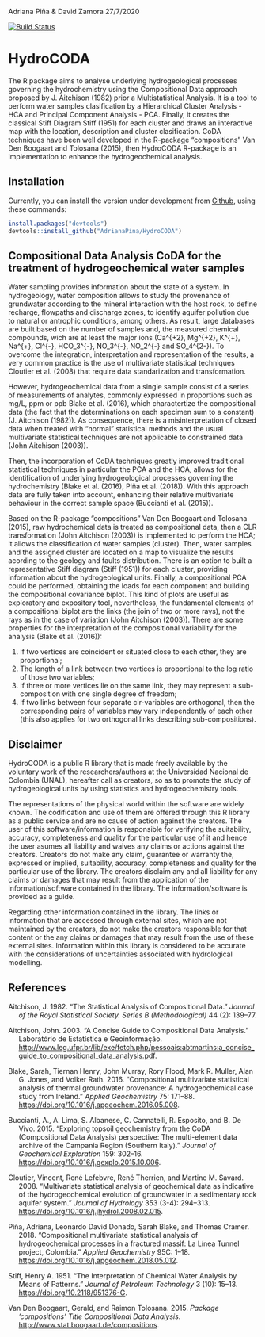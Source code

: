Adriana Piña & David Zamora
27/7/2020





[![Build
Status](https://travis-ci.com/AdrianaPina/HydroCODA.svg?branch=master)](https://travis-ci.com/AdrianaPina/HydroCODA)

# HydroCODA

The R package aims to analyse underlying hydrogeological processes
governing the hydrochemistry using the Compositional Data approach
proposed by J. Aitchison (1982) prior a Multistatistical Analysis. It is
a tool to perform water samples clasification by a Hierarchical Cluster
Analysis - HCA and Principal Component Analysis - PCA. Finally, it
creates the classical Stiff Diagram Stiff (1951) for each cluster and
draws an interactive map with the location, description and cluster
clasification. CoDA techniques have been well developed in the R-package
“compositions” Van Den Boogaart and Tolosana (2015), then HydroCODA
R-package is an implementation to enhance the hydrogeochemical analysis.

## Installation

Currently, you can install the version under development from
[Github](https://github.com/AdrianaPina/HydroCODA), using these
commands:

``` r
install.packages("devtools")
devtools::install_github("AdrianaPina/HydroCODA")
```

## Compositional Data Analysis CoDA for the treatment of hydrogeochemical water samples

Water sampling provides information about the state of a system. In
hydrogeology, water composition allows to study the provenance of
grundwater according to the mineral interaction with the host rock, to
define recharge, flowpaths and discharge zones, to identify aquifer
pollution due to natural or antrophic conditions, among others. As
result, large databases are built based on the number of samples and,
the measured chemical compounds, wich are at least the major ions
(Ca^{+2}, Mg^{+2}, K^{+}, Na^{+}, Cl^{-}, HCO\_3^{-}, NO\_3^{-},
NO\_2^{-} and SO\_4^{2-}). To overcome the integration, interpretation
and representation of the results, a very common practice is the use of
multivariate statistical techniques Cloutier et al. (2008) that require
data standarization and transformation.

However, hydrogeochemical data from a single sample consist of a series
of measurements of analytes, commonly expressed in proportions such as
mg/L, ppm or ppb Blake et al. (2016), which charactertize the
compositional data (the fact that the determinations on each specimen
sum to a constant) (J. Aitchison (1982)). As consequence, there is a
misinterpretation of closed data when treated with “normal” statistical
methods and the usual multivariate statistical techniques are not
applicable to constrained data (John Aitchison (2003)).

Then, the incorporation of CoDA techniques greatly improved traditional
statistical techniques in particular the PCA and the HCA, allows for the
identification of underlying hydrogeological processes governing the
hydrochemistry (Blake et al. (2016), Piña et al. (2018)). With this
approach data are fully taken into account, enhancing their relative
multivariate behaviour in the correct sample space (Buccianti et al.
(2015)).

Based on the R-package “compositions” Van Den Boogaart and Tolosana
(2015), raw hydrochemical data is treated as compositional data, then a
CLR transformation (John Aitchison (2003)) is implemented to perform the
HCA; it allows the classification of water samples (cluster). Then,
water samples and the assigned cluster are located on a map to visualize
the results acording to the geology and faults distribution. There is an
option to built a representative Stiff diagram (Stiff (1951)) for each
cluster, providing information about the hydrogeological units. Finally,
a compositional PCA could be performed, obtaining the loads for each
component and building the compositional covariance biplot. This kind of
plots are useful as exploratory and expository tool, nevertheless, the
fundamental elements of a compositional biplot are the links (the join
of two or more rays), not the rays as in the case of variation (John
Aitchison (2003)). There are some properties for the interpretation of
the compositional variability for the analysis (Blake et al. (2016)):

1.  If two vertices are coincident or situated close to each other, they
    are proportional;
2.  The length of a link between two vertices is proportional to the log
    ratio of those two variables;
3.  If three or more vertices lie on the same link, they may represent a
    sub-composition with one single degree of freedom;
4.  If two links between four separate clr-variables are orthogonal,
    then the corresponding pairs of variables may vary independently of
    each other (this also applies for two orthogonal links describing
    sub-compositions).

## Disclaimer

HydroCODA is a public R library that is made freely available by the
voluntary work of the researchers/authors at the Universidad Nacional de
Colombia (UNAL), hereafter call as creators, so as to promote the study
of hydrogeological units by using statistics and hydrogeochemistry
tools.

The representations of the physical world within the software are widely
known. The codification and use of them are offered through this R
library as a public service and are no cause of action against the
creators. The user of this software/information is responsible for
verifying the suitability, accuracy, completeness and quality for the
particular use of it and hence the user asumes all liability and waives
any claims or actions against the creators. Creators do not make any
claim, guarantee or warranty the, expressed or implied, suitability,
accuracy, completeness and quality for the particular use of the
library. The creators disclaim any and all liability for any claims or
damages that may result from the application of the information/software
contained in the library. The information/software is provided as a
guide.

Regarding other information contained in the library. The links or
information that are accessed through external sites, which are not
maintained by the creators, do not make the creators responsible for
that content or the any claims or damages that may result from the use
of these external sites. Information within this library is considered
to be accurate with the considerations of uncertainties associated with
hydrological modelling.

## References

<div id="refs" class="references csl-bib-body hanging-indent">

<div id="ref-Aitchison1982" class="csl-entry">

Aitchison, J. 1982. “<span class="nocase">The Statistical Analysis of
Compositional Data</span>.” *Journal of the Royal Statistical Society.
Series B (Methodological)* 44 (2): 139–77.

</div>

<div id="ref-Aitchison2003" class="csl-entry">

Aitchison, John. 2003. “<span class="nocase">A Concise Guide to
Compositional Data Analysis</span>.” Laboratório de Estatística e
Geoinformação.
<http://www.leg.ufpr.br/lib/exe/fetch.php/pessoais:abtmartins:a_concise_guide_to_compositional_data_analysis.pdf>.

</div>

<div id="ref-Blake2016" class="csl-entry">

Blake, Sarah, Tiernan Henry, John Murray, Rory Flood, Mark R. Muller,
Alan G. Jones, and Volker Rath. 2016. “<span
class="nocase">Compositional multivariate statistical analysis of
thermal groundwater provenance: A hydrogeochemical case study from
Ireland</span>.” *Applied Geochemistry* 75: 171–88.
<https://doi.org/10.1016/j.apgeochem.2016.05.008>.

</div>

<div id="ref-Buccianti2015" class="csl-entry">

Buccianti, A., A. Lima, S. Albanese, C. Cannatelli, R. Esposito, and B.
De Vivo. 2015. “<span class="nocase">Exploring topsoil geochemistry from
the CoDA (Compositional Data Analysis) perspective: The multi-element
data archive of the Campania Region (Southern Italy)</span>.” *Journal
of Geochemical Exploration* 159: 302–16.
<https://doi.org/10.1016/j.gexplo.2015.10.006>.

</div>

<div id="ref-Cloutier2008" class="csl-entry">

Cloutier, Vincent, René Lefebvre, René Therrien, and Martine M. Savard.
2008. “<span class="nocase">Multivariate statistical analysis of
geochemical data as indicative of the hydrogeochemical evolution of
groundwater in a sedimentary rock aquifer system</span>.” *Journal of
Hydrology* 353 (3-4): 294–313.
<https://doi.org/10.1016/j.jhydrol.2008.02.015>.

</div>

<div id="ref-Pina2018" class="csl-entry">

Piña, Adriana, Leonardo David Donado, Sarah Blake, and Thomas Cramer.
2018. “<span class="nocase">Compositional multivariate statistical
analysis of hydrogeochemical processes in a fractured massif: La L<span
class="nocase">í</span>nea Tunnel project, Colombia</span>.” *Applied
Geochemistry* 95C: 1–18.
<https://doi.org/10.1016/j.apgeochem.2018.05.012>.

</div>

<div id="ref-Stiff1951" class="csl-entry">

Stiff, Henry A. 1951. “<span class="nocase">The Interpretation of
Chemical Water Analysis by Means of Patterns</span>.” *Journal of
Petroleum Technology* 3 (10): 15–13. <https://doi.org/10.2118/951376-G>.

</div>

<div id="ref-VanDenBoogaart2015" class="csl-entry">

Van Den Boogaart, Gerald, and Raimon Tolosana. 2015. *<span
class="nocase">Package ’compositions’ Title Compositional Data
Analysis</span>*. <http://www.stat.boogaart.de/compositions>.

</div>

</div>
